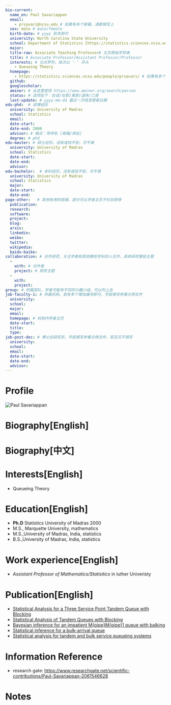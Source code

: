```yaml
---
bio-current:
  name_en: Paul Savariappan
  email: 
    - prsavari@ncsu.edu # 如果有多个邮箱，请都填写上
  sex: male # male/female
  birth-date: # yyyy 到年即可
  university: North Carolina State University 
  school: Department of Statistics [https://statistics.sciences.ncsu.edu/]# 格式：学院名称[学院官网链接]
  major: 
  title-raw: Associate Teaching Professor# 主页原始字符串
  title: # Associate Professor/Assistant Professor/Professor
  interests: # 分点罗列，依次以 ‘-’ 开头
    - Queueing Theory
  homepage: 
    - https://statistics.sciences.ncsu.edu/people/prsavari/ # 如果有多个主页，请都填写上
  github: 
  googlescholar:  
  aminer: # 从这里查找 https://www.aminer.org/search/person
  status: # 选项如下：在读/在职/离职/退休/亡故
  last-update: # yyyy-mm-dd 最近一次信息更新日期
edu-phd:  # 读博经历
  university: University of Madras
  school: Statistics
  email: 
  date-start: 
  date-end: 2000
  advisor: # 格式：导师名 [邮箱/网址]
  degree: # phd
edu-master: # 硕士经历，没有或找不到，可不填
  university: University of Madras
  school: Statistics
  date-start: 
  date-end: 
  advisor:
edu-bachelor:  # 本科经历，没有或找不到，可不填
  university: University of Madras
  school: Statistics
  major: 
  date-start: 
  date-end: 
page-other:   # 其他有用的链接，部分可从学者主页子栏目获得
  publication: 
  research: 
  software: 
  project: 
  blog: 
  arxiv: 
  linkedin: 
  weibo:
  twitter:
  wikipedia:
  baidu-baike:
collaboration: # 合作研究，关注学者和其他哪些学科的人合作，具体研究哪些主题
  - 
    with: # 合作者
    project: # 研究主题
  - 
    with: 
    project: 
group: # 所属团队，学者可能有不同的兴趣小组，可以列上去
job-faculty-1: # 所属机构，若有多个增加编号即可，字段填写参看示例文件
  university: 
  school: 
  major: 
  email: 
  homepage: # 机构内学者主页
  date-start: 
  title: 
  type: 
job-post-doc: # 博士后研究员，字段填写参看示例文件，若无可不填写
  university: 
  school: 
  email: 
  date-start: 
  date-end: 
  advisor: 
---
```


# Profile

![Paul Savariappan](https://statistics.sciences.ncsu.edu/wp-content/uploads/sites/21/2019/04/paul_savariappan.jpg)

# Biography[English]

# Biography[中文]

# Interests[English]

- Queueing Theory

# Education[English]

- **Ph.D** Statistics University of Madras 2000
- M.S., Marquette University, mathematics
- M.S.,University of Madras, India, statistics
- B.S.,University of Madras, India, statistics

# Work experience[English]

- *Assistant Professor of Mathematics/Statisitics* in luther Univeristy

# Publication[English]

- [Statistical Analysis for a Three Service Point Tandem Queue with Blocking](https://www.researchgate.net/publication/270056280_Statistical_Analysis_for_a_Three_Service_Point_Tandem_Queue_with_Blocking)
- [Statistical Analysis of Tandem Queues with Blocking](https://www.researchgate.net/publication/307554407_Statistical_Analysis_of_Tandem_Queues_with_Blocking)
- [Bayesian inference for an impatient M{pipe}M{pipe}1 queue with balking](https://www.researchgate.net/publication/286729984_Bayesian_inference_for_an_impatient_MpipeMpipe1_queue_with_balking)
- [Statistical inference for a bulk-arrival queue](https://www.researchgate.net/publication/268492504_Statistical_inference_for_a_bulk-arrival_queue)
- [Statistical analysis for tandem and bulk service queueing systems](https://www.researchgate.net/publication/294554058_Statistical_analysis_for_tandem_and_bulk_service_queueing_systems)

# Information Reference

- research gate: https://www.researchgate.net/scientific-contributions/Paul-Savariappan-2061546628

# Notes